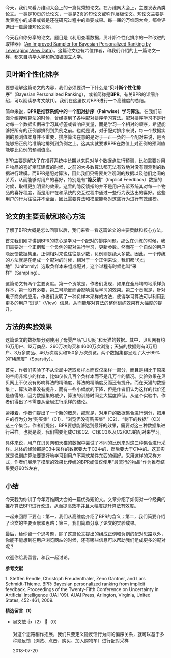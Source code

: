今天，我们来看万维网大会上的一篇优秀短论文。在万维网大会上，主要发表两类论文。一类是10页的长论文，一类是2页的短论文或称作展板论文。短论文主要是发表短小的成果或者是还在研究过程中的重要成果。每一届的万维网大会，都会评选出一篇最佳短论文奖。

今天我和你分享的论文，题目是《利用查看数据，贝叶斯个性化排序的一种改进的取样器》（[An Improved Sampler for Bayesian Personalized Ranking by Leveraging View Data](https://www.comp.nus.edu.sg/~xiangnan/papers/www18-improvedBPR.pdf)）。这篇论文也有六位作者，和我们介绍的上一篇论文一样，都来自清华大学和新加坡国立大学。

## 贝叶斯个性化排序

要想理解这篇论文的内容，我们必须要讲一下什么是“**贝叶斯个性化排序**”（Bayesian Personalized Ranking），或者简称是**BPR**。有关BPR的详细介绍，可以阅读参考文献\[1]。我们在这里仅对BPR进行一个高维度的总结。

简单来说，**BPR是推荐系统中的一个配对排序（Pairwise）学习算法**。在我们前面介绍搜索算法的时候，曾经提到了各种配对排序学习算法。配对排序学习不是针对每一个数据实例来学习其标签或者响应变量，而是学习一个相对的顺序，希望能够把所有的正例都排列到负例之前。也就是说，对于配对排序来说，每一个数据实例的预测值本身并不重要，排序算法在意的是对于一正一负的一个配对来说，是否能够把正例给准确地排列到负例之上。这其实就要求BPR在数值上对正例的预测值能够比负例的预测值高。

BPR主要是解决了在推荐系统中长期以来只对单个数据点进行预测，比如需要对用户物品的喜好矩阵建模的时候，之前的大多数算法都无法有效地对没有观测到的数据进行建模。而BPR是配对算法，因此我们只需要关注观测的数据以及他们之间的关系，从而能够对用户的喜好，特别是有“**隐反馈**”（Implicit Feedback）数据的时候，取得更加明显的效果。这里的隐反馈指的并不是用户告诉系统其对每一个物品的喜好程度，而是用户在和系统的交互过程中通过一些行为表达出的喜好。这些用户的行为往往并不全面，因此需要算法和模型能够对这些行为进行有效建模。

## 论文的主要贡献和核心方法

了解了BPR大概是怎么回事以后，我们来看一看这篇论文的主要贡献和核心方法。

首先我们刚才讲到BPR的核心是学习一个配对的排序问题。那么在训练的时候，我们需要对一个正例和一个负例的配对进行学习，更新参数。然而在一个自然的用户隐反馈数据集里，正例相对来说往往是少数，负例则是绝大多数。因此，一个传统的方法就是在组成一个配对的时候，相对于一个正例来说，我们都“均匀地”（Uniformly）选取负样本来组成配对，这个过程有时候也叫“采样”（Sampling）。

这篇论文有两个主要贡献。第一个贡献是，作者们发现，如果在全局均匀地采样负样本，第一没有必要，第二可能反而会影响最后学习的效果。第二个贡献是，针对电子商务的应用，作者们发明了一种负样本采样的方法，使得学习算法可以利用到更多的用户“浏览”（View）信息，从而能够对算法的整体训练效果有大幅度的提升。

## 方法的实验效果

这篇论文的数据集分别使用了母婴产品“贝贝网”和天猫的数据。其中，贝贝网有约16万用户、12万商品、260万次购买和4600万次浏览；天猫的数据则有3万用户、3万多商品、46万次购买和150多万次浏览。两个数据集都呈现了大于99%的“稀疏度”（Sparsity）。

首先，作者们实验了不从全局中选取负样本而仅仅采样一部分，而且是相比于原来的空间非常小的样本，比如仅仅几百个负样本而不是几万个的情况。实验效果在贝贝网上不仅没有影响算法的精确度，算法的精确度反而还有提升。而在天猫的数据集上，算法效果没有提升，而有一些小幅度的下降，但是作者们认为这样的代价还是值得的，因为数据集的减少，算法的训练时间会大幅度降低。从这个实验中，作者们得出了不需要从全局进行采样的结论。

紧接着，作者们提出了一个新的概念，那就是，对用户的数据集合进行划分，把用户的行为分为“购买集”（C1）、“浏览但没有购买集”（C2）、“剩下的数据”（C3）这三个集合。作者们提出，BPR要想能够达到最好的效果，需要对这三种数据集进行采样。也就是说，我们需要组成C1和C2、C1和C3以及C2和C3的配对来学习。

具体来说，用户在贝贝网和天猫的数据中尝试了不同的比例来对这三种集合进行采样。总体的经验都是C3中采样的数据要大于C2中的，然后要大于C1中的。这其实就是说训练算法要更好地学习到用户不喜欢某件东西的偏好。采用这样的采样方式，作者们展示了模型的效果比传统的BPR或仅仅使用“最流行的物品”作为推荐结果要好60%左右。

## 小结

今天我为你讲了今年万维网大会的一篇优秀短论文。文章介绍了如何对一个经典的推荐算法BPR进行改进，从而提高效率并且大幅度提升算法有效度。

一起来回顾下要点：第一，我们从高维度介绍了BPR的含义；第二，我们简要介绍了论文的主要贡献和思路；第三，我们简单分享了论文的实验成果。

最后，给你留一个思考题，除了这篇论文提出的组成正例和负例的配对思路以外，你能不能想到在用户浏览网站的时候，还有哪些信息可以帮助我们组成更多的配对呢？

欢迎你给我留言，和我一起讨论。

**参考文献**

1\. Steffen Rendle, Christoph Freudenthaler, Zeno Gantner, and Lars Schmidt-Thieme. BPR: Bayesian personalized ranking from implicit feedback. Proceedings of the Twenty-Fifth Conference on Uncertainty in Artificial Intelligence (UAI '09). AUAI Press, Arlington, Virginia, United States, 452-461, 2009.
<div><strong>精选留言（1）</strong></div><ul>
<li><span>吴文敏</span> 👍（2） 💬（0）<p>对这个思路稍作拓展，我们只要定义隐反馈行为间的偏序关系，就可以基于多种隐反馈（浏览、点击、购买、加入购物车）进行配对采样</p>2018-07-20</li><br/>
</ul>